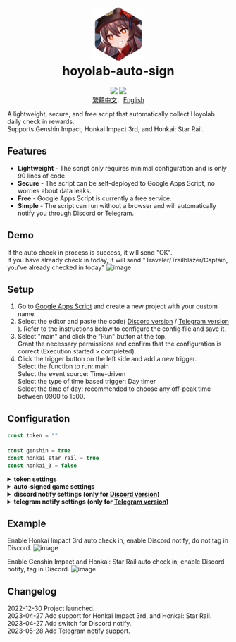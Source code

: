 <h1 align="center">
    <img width="120" height="120" src="pic/logo.svg" alt=""><br>
    hoyolab-auto-sign
</h1>

<p align="center">
    <img src="https://img.shields.io/github/license/canaria3406/hoyolab-auto-sign">
    <img src="https://img.shields.io/github/stars/canaria3406/hoyolab-auto-sign">
    <br><a href="https://github.com/canaria3406/hoyolab-auto-sign/blob/main/README_zh-tw.md">繁體中文</a>．<a href="https://github.com/canaria3406/hoyolab-auto-sign/blob/main/README.md">English</a>
</p>

A lightweight, secure, and free script that automatically collect Hoyolab daily check in rewards.  
Supports Genshin Impact, Honkai Impact 3rd, and Honkai: Star Rail.

## Features
* **Lightweight** - The script only requires minimal configuration and is only 90 lines of code.
* **Secure** - The script can be self-deployed to Google Apps Script, no worries about data leaks.
* **Free** - Google Apps Script is currently a free service.
* **Simple** - The script can run without a browser and will automatically notify you through Discord or Telegram.

## Demo
If the auto check in process is success, it will send "OK".  
If you have already check in today, it will send "Traveler/Trailblazer/Captain, you've already checked in today"
![image](https://github.com/canaria3406/hoyolab-auto-sign/blob/main/pic/01.png)

## Setup
1. Go to [Google Apps Script](https://script.google.com/home/start) and create a new project with your custom name.
2. Select the editor and paste the code( [Discord version](https://github.com/canaria3406/hoyolab-auto-sign/blob/main/src/main-discord.gs) / [Telegram version](https://github.com/canaria3406/hoyolab-auto-sign/blob/main/src/main-telegram.gs) ). Refer to the instructions below to configure the config file and save it.
3. Select "main" and click the "Run" button at the top.  
   Grant the necessary permissions and confirm that the configuration is correct (Execution started > completed).
4. Click the trigger button on the left side and add a new trigger.  
   Select the function to run: main  
   Select the event source: Time-driven  
   Select the type of time based trigger: Day timer  
   Select the time of day: recommended to choose any off-peak time between 0900 to 1500.

## Configuration

```javascript
const token = ""

const genshin = true
const honkai_star_rail = true
const honkai_3 = false
```

<details>
<summary><b>token settings</b></summary>

1. **token** - Please enter the token for hoyolab check-in page.

   After entering the [hoyolab check-in page](https://www.hoyolab.com/circles), press F12 to enter the console.  
   Paste the following code and run it to get the token. Copy the token and fill it in "quotes".
   ```javascript
   function getCookie(name) {
     const value = `; ${document.cookie}`;
     const parts = value.split(`; ${name}=`);
     if (parts.length === 2) return parts.pop().split(';').shift();
   }
   let token = 'ltoken=' + getCookie('ltoken') + '; ltuid=' + getCookie('ltuid') + ';'
   let ask = confirm(token + '\n\nPress enter, then paste the token into your Google Apps Script Project');
   if (ask == true) {
     copy(token);
     msg = token;
   } else {
     msg = 'Cancel';
   }
   ```

</details>

<details>
<summary><b>auto-signed game settings</b></summary>

2. **genshin**

   Whether to enable auto check in for Genshin Impact.  
   If you want, set it to true. If not, please set it to false.  
   If you do not play Genshin Impact, or your account is not bound to a uid, please set it to false.

3. **honkai_star_rail**

   Whether to enable auto check in for Honkai: Star Rail.  
   If you want, set it to true. If not, please set it to false.  
   If you do not play Honkai: Star Rail, or your account is not bound to a uid, please set it to false.

4. **honkai_3**

   Whether to enable auto check in for Honkai Impact 3rd.  
   If you want, set it to true. If not, please set it to false.  
   If you do not play Honkai Impact 3rd, or your account is not bound to a uid, please set it to false.

</details>

<details>
<summary><b>discord notify settings (only for <a href="https://github.com/canaria3406/hoyolab-auto-sign/blob/main/src/main-discord.gs">Discord version</a>)</b></summary>

```javascript
const discord_notify = true
const myDiscordID = ""
const myDiscordName = "YOUR NICKNAME"
const discordWebhook = ""
```

1. **discord_notify**

   Whether to enable Discord notify.  
   If you want to enable auto check in notify, set it to true. If not, please set it to false.

2. **myDiscordID** - Please enter your Discord user ID.

   You can refer to [this article](https://support.discord.com/hc/en-us/articles/206346498) to find your Discord user ID.  
   Copy your Discord user ID and fill it in "quotes".  
   If you don't want to be tagged, leave the "quotes" empty.

3. **myDiscordName** - Please enter your customized nickname.

   If you leave the myDiscordID "quotes" empty, please enter your customized Discord name here.

4. **discordWebhook** - Please enter the Discord webhook for the server channel to send notify.

   You can refer to [this article](https://support.discord.com/hc/en-us/articles/228383668) to create a Discord webhook.  
   Copy the webhook URL and paste it in "quotes".

</details>

<details>
<summary><b>telegram notify settings (only for <a href="https://github.com/canaria3406/hoyolab-auto-sign/blob/main/src/main-telegram.gs">Telegram version</a>)</b></summary>

```javascript
const telegram_notify = true
const telegramBotToken = "6XXXXXXXXX:AAAAAAAAAAXXXXXXXXXX8888888888Peko"
const myTelegramID = "1XXXXXXX0"
```

1. **telegram_notify**

   Whether to enable Telegram notify.  
   If you want to enable auto check in notify, set it to true. If not, please set it to false.

2. **telegramBotToken** - Please enter your Telegram Bot Token.

   Use the `/newbot` command to create a new bot on Telegram by messaging [@BotFather](https://t.me/botfather).  
   Once you have finished creating the bot, you will receive your Telegram Bot Token, which like `110201543:AAHdqTcvCH1vGWJxfSeofSAs0K5PALDsaw`.  
   Copy your Telegram Bot Token and fill it in "quotes".
   For more detailed instructions, you can refer to [this article](https://core.telegram.org/bots/features#botfather).

3. **myTelegramID** - Please enter your Telegram ID.

   Use the `/getid` command to find your Telegram user ID by messaging [@IDBot](https://t.me/myidbot).  

</details>

## Example
Enable Honkai Impact 3rd auto check in, enable Discord notify, do not tag in Discord.
![image](https://github.com/canaria3406/hoyolab-auto-sign/blob/main/pic/02.png)

Enable Genshin Impact and Honkai: Star Rail auto check in, enable Discord notify, tag in Discord.
![image](https://github.com/canaria3406/hoyolab-auto-sign/blob/main/pic/03.png)

## Changelog
2022-12-30 Project launched.  
2023-04-27 Add support for Honkai Impact 3rd, and Honkai: Star Rail.  
2023-04-27 Add switch for Discord notify.  
2023-05-28 Add Telegram notify support.